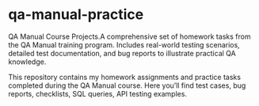 # qa-manual-practice
QA Manual Course Projects.A comprehensive set of homework tasks from the QA Manual training program. Includes real-world testing scenarios, detailed test documentation, and bug reports to illustrate practical QA knowledge.

This repository contains my homework assignments and practice tasks completed during the QA Manual course.
Here you’ll find test cases, bug reports, checklists, SQL queries, API testing examples. 
